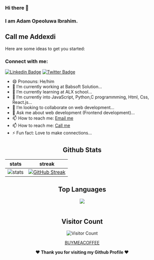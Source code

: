 ### Hi there 👋
### I am Adam Opeoluwa Ibrahim.
## Call me Addexdi

Here are some ideas to get you started:

### Connect with me:
[![Linkedin Badge](https://img.shields.io/badge/-Adam_Ibrahim-blue?style=flat&logo=Linkedin&logoColor=white&link=https://www.linkedin.com/in/addeddi/)](https://www.linkedin.com/in/addexdi/)
[![Twitter Badge](https://img.shields.io/badge/-@addexdi-1ca0f1?style=flat&labelColor=1ca0f1&logo=twitter&logoColor=white&link=https://twitter.com/addexdi)](https://twitter.com/addexdi)


- 😄 Pronouns: He/him
- 🔭 I’m currently working at Babsoft Solution...
- 🌱 I’m currently learning at ALX school...
- 🌱 I’m currently into JavaScript, Python,C programmming, Html, Css, React.js...
- 👯 I’m looking to collaborate on web development...
- 💬 Ask me about web development (Frontend development)...
- 📫 How to reach me: [Email me](mailto:onelordad@gmail.com)
- 📫 How to reach me: [Call me](https://wa.me/qr/CQ63V674YZTYB1)
- ⚡ Fun fact: Love to make connections...


<div align="center">
  
  ## Github Stats
|stats|streak|  
|---|---|  
| ![stats](https://github-readme-stats.vercel.app/api?username=Addexdi&show_icons=true&theme=radical) | [![GitHub Streak](https://github-readme-streak-stats.herokuapp.com/?user=Addexdi&theme=dark)](https://github.com/Addexdi/github-readme-streak-stats)|
</div>



<div align="center">
  
  ## Top Languages
  <a href="https://github.com/addexdi">
    <img align="center" src="https://github-readme-stats.vercel.app/api/top-langs/?username=Addexdi&theme=tokyonight&layout=compact">
  </a>
</div>
  
<br> 

<div align="center">
        
   ## Visitor Count
   ![Visitor Count](https://profile-counter.glitch.me/{Addexdi}/count.svg)
        
</div>

<div align="center">
 
[BUYMEACOFFEE](https://www.buymeacoffee.com/onelordad)

 <b>❤️ Thank you for visiting my Github Profile ❤️</b>
</div>
